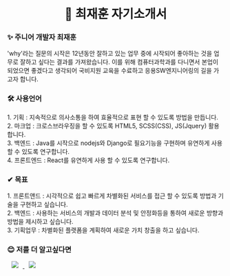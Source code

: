 <h1 align="center"> 🎁 최재훈 자기소개서 </h1>

<h3>✨ 주니어 개발자 최재훈</h3>
'why'라는 질문의 시작은 12년동안 잘하고 있는 업무 중에 시작되어 좋아하는 것을 업무로 잘하고 싶다는 결과를 가져왔습니다. 이를 위해 컴퓨터과학과를 다니면서 본업이 되었으면 좋겠다고 생각되어 국비지원 교육을 수료하고 응용SW엔지니어링의 길을 가고자 합니다.

<h3>🛠 사용언어</h3>
1. 기획 : 지속적으로 의사소통을 하여 효율적으로 표현 할 수 있도록 방법을 만듭니다.<br> 
2. 마크업 : 크로스브라우징을 할 수 있도록 HTML5, SCSS(CSS), JS(Jquery) 활용합니다.<br>
3. 백엔드 : Java를 시작으로 nodejs와 Django로 필요기능을 구현하며 유연하게 사용 할 수 있도록 연구합니다.<br>
4. 프론트엔드 : React를 유연하게 사용 할 수 있도록 연구합니다.


<h3>✔ 목표</h3>
1. 프론트앤드 : 시각적으로 쉽고 빠르게 차별화된 서비스를 접근 할 수 있도록 방법과 기술을 구현하고 싶습니다.<br>
2. 백엔드 : 사용하는 서비스의 개발과 데이터 분석 및 안정화등을 통하여 새로운 방향과 방법을 제시하고 싶습니다.<br>
3. 기획업무 : 차별화된 플랫폼을 계획하여 새로운 가치 창출을 하고 싶습니다.


<h3>😊 저를 더 알고싶다면</h3>
<a href="https://progdper.github.io/"> 
 <img src="http://img.shields.io/badge/-Tech%20Blog-655ced?style=flat&logo=github&link=https://alpox.kr" 
      style="height : auto; margin-left : 10px; margin-right : 10px;"/>
</a>
<a href="https://progdper@gmail.com">
    <img src="http://img.shields.io/badge/Gmail-EA4335?style=flat&logo=Gmail&logoColor=white&link=https://i987412563i@gmail.com"
        style="height : auto; margin-left : 10px; margin-right : 10px;"/>
</a>
